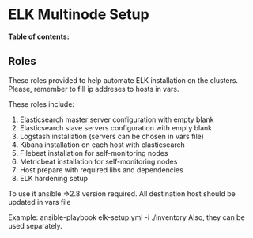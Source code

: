 # ELK Multinode Setup

**Table of contents:**
<!-- START doctoc
...
END doctoc -->

## Roles

These roles provided to help automate ELK installation on the clusters.
Please, remember to fill ip addreses to hosts in vars.

These roles include:

1. Elasticsearch master server configuration with empty blank
2. Elasticsearch slave servers configuration with empty blank
3. Logstash installation (servers can be chosen in vars file)
4. Kibana installation on each host with elasticsearch
5. Filebeat installation for self-monitoring nodes
6. Metricbeat installation for self-monitoring nodes
7. Host prepare with required libs and dependencies
8. ELK hardening setup

To use it ansible =>2.8 version required.
All destination host should be updated in vars file

Example: ansible-playbook elk-setup.yml -i ./inventory
Also, they can be used separately.
